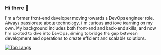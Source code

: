 ### Hi there 👋

<!--
**kbnhvn/kbnhvn** is a ✨ _special_ ✨ repository because its `README.md` (this file) appears on your GitHub profile.

Here are some ideas to get you started:

- 🔭 I’m currently working on ...
- 🌱 I’m currently learning ...
- 👯 I’m looking to collaborate on ...
- 🤔 I’m looking for help with ...
- 💬 Ask me about ...
- 📫 How to reach me: ...
- 😄 Pronouns: ...
- ⚡ Fun fact: ...
-->

I'm a former front-end developer moving towards a DevOps engineer role. Always passionate about technology, I'm curious and love learning on my own. My background includes both front-end and back-end skills, and now I'm excited to dive into DevOps, aiming to bridge the gap between development and operations to create efficient and scalable solutions.


[![Top Langs](https://github-readme-stats.vercel.app/api/top-langs/?username=kbnhvn)](https://github.com/anuraghazra/github-readme-stats)
